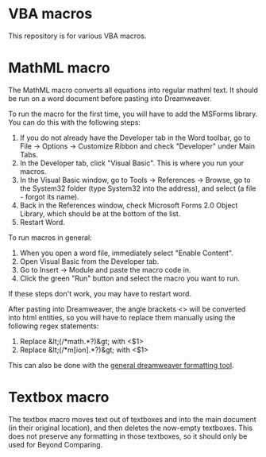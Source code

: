 # VBA macros

This repository is for various VBA macros.

# MathML macro
The MathML macro converts all equations into regular mathml text. It should be run on a word document before pasting into Dreamweaver.

To run the macro for the first time, you will have to add the MSForms library. You can do this with the following steps:
1. If you do not already have the Developer tab in the Word toolbar, go to File -> Options -> Customize Ribbon and check "Developer" under Main Tabs.
2. In the Developer tab, click "Visual Basic". This is where you run your macros.
3. In the Visual Basic window, go to Tools -> References -> Browse, go to the System32 folder (type System32 into the address), and select (a file - forgot its name).
4. Back in the References window, check Microsoft Forms 2.0 Object Library, which should be at the bottom of the list.
5. Restart Word.

To run macros in general:
1. When you open a word file, immediately select "Enable Content".
2. Open Visual Basic from the Developer tab.
3. Go to Insert -> Module and paste the macro code in.
4. Click the green "Run" button and select the macro you want to run.

If these steps don't work, you may have to restart word.

After pasting into Dreamweaver, the angle brackets <> will be converted into html entities, so you will have to replace them manually using the following regex statements:
1. Replace &amp;lt;(/&ast;math.&ast;?)&amp;gt; with &lt;$1&gt;
2. Replace &amp;lt;(/&ast;m[ion].&ast;?)&amp;gt; with &lt;$1&gt;

This can also be done with the [general dreamweaver formatting tool](https://commwebteam.github.io/gen_dw_format/basic_format.html).

# Textbox macro
The textbox macro moves text out of textboxes and into the main document (in their original location), and then deletes the now-empty textboxes. This does not preserve any formatting in those textboxes, so it should only be used for Beyond Comparing.
